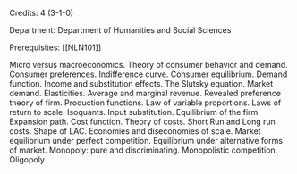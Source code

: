 Credits: 4 (3-1-0)

Department: Department of Humanities and Social Sciences

Prerequisites: [[NLN101]]

Micro versus macroeconomics. Theory of consumer behavior and demand. Consumer preferences. Indifference curve. Consumer equilibrium. Demand function. Income and substitution effects. The Slutsky equation. Market demand. Elasticities. Average and marginal revenue. Revealed preference theory of firm. Production functions. Law of variable proportions. Laws of return to scale. Isoquants. Input substitution. Equilibrium of the firm. Expansion path. Cost function. Theory of costs. Short Run and Long run costs. Shape of LAC. Economies and diseconomies of scale. Market equilibrium under perfect competition. Equilibrium under alternative forms of market. Monopoly: pure and discriminating. Monopolistic competition. Oligopoly.